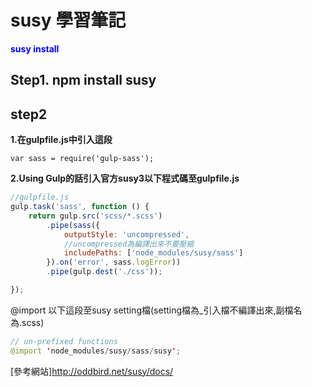 # susy 學習筆記

<font color='blue'><b>susy install</b></font>

## Step1. npm install susy

## step2

**1.在gulpfile.js中引入這段**

    var sass = require('gulp-sass');

**2.Using Gulp的話引入官方susy3以下程式碼至gulpfile.js**
```javascript
//gulpfile.js
gulp.task('sass', function () {
    return gulp.src('scss/*.scss')
        .pipe(sass({
            outputStyle: 'uncompressed',
            //uncompressed為編譯出來不要壓縮
            includePaths: ['node_modules/susy/sass']
        }).on('error', sass.logError))
        .pipe(gulp.dest('./css'));

});
```

@import 以下這段至susy setting檔(setting檔為_引入檔不編譯出來,副檔名為.scss)
```java
// un-prefixed functions
@import 'node_modules/susy/sass/susy';
```

[參考網站]http://oddbird.net/susy/docs/


